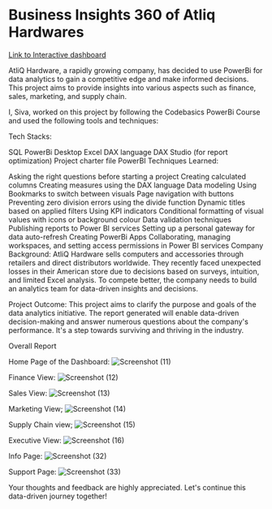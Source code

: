 
# Business Insights 360 of Atliq Hardwares

[Link to Interactive dashboard](https://app.powerbi.com/view?r=eyJrIjoiODQ4MDdiMTUtZDAzOC00M2IyLWE5OWMtZjNjNjFlY2FhNmQ2IiwidCI6ImM2ZTU0OWIzLTVmNDUtNDAzMi1hYWU5LWQ0MjQ0ZGM1YjJjNCJ9)

AtliQ Hardware, a rapidly growing company, has decided to use PowerBi for data analytics to gain a competitive edge and make informed decisions. This project aims to provide insights into various aspects such as finance, sales, marketing, and supply chain.

I, Siva, worked on this project by following the Codebasics PowerBi Course and used the following tools and techniques:

Tech Stacks:

SQL
PowerBi Desktop
Excel
DAX language
DAX Studio (for report optimization)
Project charter file
PowerBI Techniques Learned:

Asking the right questions before starting a project
Creating calculated columns
Creating measures using the DAX language
Data modeling
Using Bookmarks to switch between visuals
Page navigation with buttons
Preventing zero division errors using the divide function
Dynamic titles based on applied filters
Using KPI indicators
Conditional formatting of visual values with icons or background colour
Data validation techniques
Publishing reports to Power BI services
Setting up a personal gateway for data auto-refresh
Creating PowerBi Apps
Collaborating, managing workspaces, and setting access permissions in Power BI services
Company Background: AtliQ Hardware sells computers and accessories through retailers and direct distributors worldwide. They recently faced unexpected losses in their American store due to decisions based on surveys, intuition, and limited Excel analysis. To compete better, the company needs to build an analytics team for data-driven insights and decisions.

Project Outcome: This project aims to clarify the purpose and goals of the data analytics initiative. The report generated will enable data-driven decision-making and answer numerous questions about the company's performance. It's a step towards surviving and thriving in the industry.

Overall Report

Home Page of the Dashboard:
![Screenshot (11)](https://github.com/sivajetteboina/Power-BI--Business-Insights-360/assets/144469525/b6516f1a-e0a1-44b1-9c49-03144d9fdc53)

Finance View:
![Screenshot (12)](https://github.com/sivajetteboina/Power-BI--Business-Insights-360/assets/144469525/d2f7b72e-ca50-4f7e-804a-b3369df3a61a)

Sales View:
![Screenshot (13)](https://github.com/sivajetteboina/Power-BI--Business-Insights-360/assets/144469525/de70d604-125d-433b-978e-ad579e6d1909)

Marketing View;
![Screenshot (14)](https://github.com/sivajetteboina/Power-BI--Business-Insights-360/assets/144469525/54ee20b6-a54c-4a33-bb77-cad4ac79cf7f)

Supply Chain view;
![Screenshot (15)](https://github.com/sivajetteboina/Power-BI--Business-Insights-360/assets/144469525/7e7503d9-a7ae-47aa-9798-006ada51b9f0)

Executive View:
![Screenshot (16)](https://github.com/sivajetteboina/Power-BI--Business-Insights-360/assets/144469525/255d3ac8-aa50-4a88-b36c-46b7a2b49eae)

Info Page:
![Screenshot (32)](https://github.com/sivajetteboina/Power-BI--Business-Insights-360/assets/144469525/ecd39196-4570-4a75-906d-dcf6deae802e)

Support Page:
![Screenshot (33)](https://github.com/sivajetteboina/Power-BI--Business-Insights-360/assets/144469525/396e22ca-67b4-4c3b-b3b4-0f7baa533cf8)

Your thoughts and feedback are highly appreciated. Let's continue this data-driven journey together!







